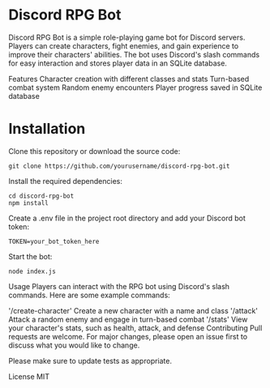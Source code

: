 # Discord RPG Bot
Discord RPG Bot is a simple role-playing game bot for Discord servers. Players can create characters, fight enemies, and gain experience to improve their characters' abilities. The bot uses Discord's slash commands for easy interaction and stores player data in an SQLite database.

Features
Character creation with different classes and stats
Turn-based combat system
Random enemy encounters
Player progress saved in SQLite database
# Installation
Clone this repository or download the source code:
```
git clone https://github.com/yourusername/discord-rpg-bot.git
```

Install the required dependencies:

```
cd discord-rpg-bot
npm install
```

Create a .env file in the project root directory and add your Discord bot token:
```
TOKEN=your_bot_token_here
```
Start the bot:

```
node index.js
```

Usage
Players can interact with the RPG bot using Discord's slash commands. Here are some example commands:

'/create-character' Create a new character with a name and class
'/attack' Attack a random enemy and engage in turn-based combat
'/stats' View your character's stats, such as health, attack, and defense
Contributing
Pull requests are welcome. For major changes, please open an issue first to discuss what you would like to change.

Please make sure to update tests as appropriate.

License
MIT
